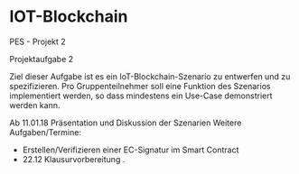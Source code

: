 # IOT-Blockchain
PES - Projekt 2


Projektaufgabe 2

Ziel dieser Aufgabe ist es ein IoT-Blockchain-Szenario zu entwerfen und zu spezifizieren. Pro Gruppenteilnehmer soll eine Funktion des Szenarios implementiert werden, so dass mindestens ein Use-Case demonstriert werden kann.

Ab 11.01.18 Präsentation und Diskussion der Szenarien
Weitere Aufgaben/Termine:
  - Erstellen/Verifizieren einer EC-Signatur im Smart Contract
  - 22.12 Klausurvorbereitung
.
